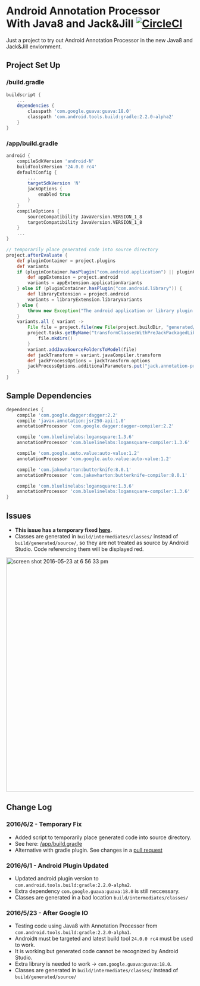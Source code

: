 # Android Annotation Processor<br/>With Java8 and Jack&Jill [![CircleCI](https://circleci.com/gh/nickwph/annotation-processor-with-java8-jack-and-jill-android.svg?style=svg)](https://circleci.com/gh/nickwph/annotation-processor-with-java8-jack-and-jill-android)

Just a project to try out Android Annotation Processor in the new Java8 and Jack&Jill enviornment.

## Project Set Up

### /build.gradle
```groovy
buildscript {
    ...
    dependencies {
        classpath 'com.google.guava:guava:18.0'
        classpath 'com.android.tools.build:gradle:2.2.0-alpha2'
    }
}
```

### /app/build.gradle
```groovy
android {
    compileSdkVersion 'android-N'
    buildToolsVersion '24.0.0 rc4'
    defaultConfig {
        ...
        targetSdkVersion 'N'
        jackOptions {
            enabled true
        }
    }
    compileOptions {
        sourceCompatibility JavaVersion.VERSION_1_8
        targetCompatibility JavaVersion.VERSION_1_8
    }
    ...
}
```
```groovy
// temporarily place generated code into source directory
project.afterEvaluate {
    def pluginContainer = project.plugins
    def variants
    if (pluginContainer.hasPlugin("com.android.application") || pluginContainer.hasPlugin("com.android.test")) {
        def appExtension = project.android
        variants = appExtension.applicationVariants
    } else if (pluginContainer.hasPlugin("com.android.library")) {
        def libraryExtension = project.android
        variants = libraryExtension.libraryVariants
    } else {
        throw new Exception("The android application or library plugin must be applied to the project")
    }
    variants.all { variant ->
        File file = project.file(new File(project.buildDir, "generated/source/annotationProcessor/${variant.name}"))
        project.tasks.getByName("transformClassesWithPreJackPackagedLibrariesFor${variant.name.capitalize()}").doFirst {
            file.mkdirs()
        }
        variant.addJavaSourceFoldersToModel(file)
        def jackTransform = variant.javaCompiler.transform
        def jackProcessOptions = jackTransform.options
        jackProcessOptions.additionalParameters.put("jack.annotation-processor.source.output", file.absolutePath)
    }
}
```

## Sample Dependencies
```groovy
dependencies {
    compile 'com.google.dagger:dagger:2.2'
    compile 'javax.annotation:jsr250-api:1.0'
    annotationProcessor 'com.google.dagger:dagger-compiler:2.2'

    compile 'com.bluelinelabs:logansquare:1.3.6'
    annotationProcessor 'com.bluelinelabs:logansquare-compiler:1.3.6'

    compile 'com.google.auto.value:auto-value:1.2'
    annotationProcessor 'com.google.auto.value:auto-value:1.2'

    compile 'com.jakewharton:butterknife:8.0.1'
    annotationProcessor 'com.jakewharton:butterknife-compiler:8.0.1'

    compile 'com.bluelinelabs:logansquare:1.3.6'
    annotationProcessor 'com.bluelinelabs:logansquare-compiler:1.3.6'
}
```

## Issues

- **This issue has a temporary fixed [here](https://github.com/nickwph/annotation-processor-with-java8-jack-and-jill-android/blob/master/app/build.gradle#L56-L78).**
- Classes are generated in `build/intermediates/classes/` instead of `build/generated/source/`, so they are not treated as source by Android Studio. Code referencing them will be displayed red.
<img width="628" alt="screen shot 2016-05-23 at 6 56 33 pm" src="https://cloud.githubusercontent.com/assets/623060/15487134/bdffbebc-2118-11e6-9416-2cbe49dff288.png">

## Change Log

### 2016/6/2 - Temporary Fix
- Added script to temporarily place generated code into source directory.
- See here: [/app/build.gradle](https://github.com/nickwph/annotation-processor-with-java8-jack-and-jill-android/blob/master/app/build.gradle#L56-L78)
- Alternative with gradle plugin. See changes in a [pull request](https://github.com/nickwph/annotation-processor-with-java8-jack-and-jill-android/pull/3)

### 2016/6/1 - Android Plugin Updated

- Updated android plugin version to `com.android.tools.build:gradle:2.2.0-alpha2`.
- Extra dependency `com.google.guava:guava:18.0` is still neccessary.
- Classes are generated in a bad location `build/intermediates/classes/`

### 2016/5/23 - After Google IO

- Testing code using Java8 with Annotation Processor from `com.android.tools.build:gradle:2.2.0-alpha1`.
- Android`N` must be targeted and latest build tool `24.0.0 rc4` must be used to work.
- It is working but generated code cannot be recognized by Android Studio.
- Extra library is needed to work -> `com.google.guava:guava:18.0`.
- Classes are generated in `build/intermediates/classes/` instead of `build/generated/source/`

